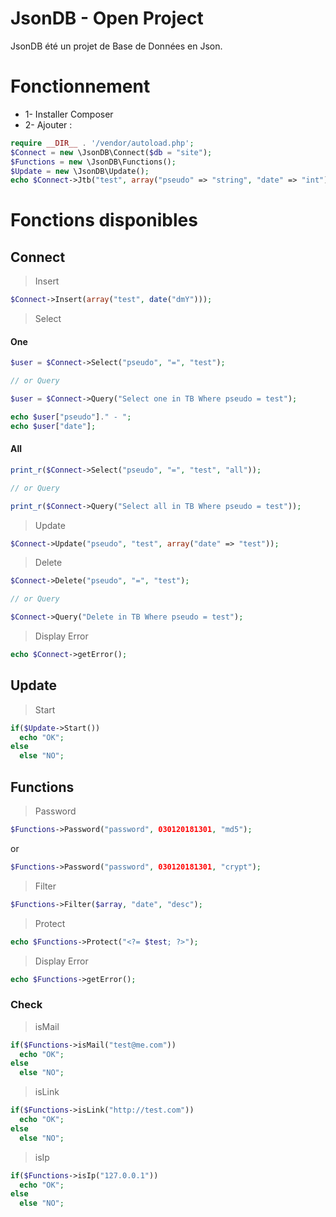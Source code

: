 # JsonDB - Open Project
JsonDB été un projet de Base de Données en Json.

# Fonctionnement
- 1- Installer Composer
- 2- Ajouter :

```php
require __DIR__ . '/vendor/autoload.php';
$Connect = new \JsonDB\Connect($db = "site");
$Functions = new \JsonDB\Functions();
$Update = new \JsonDB\Update();
echo $Connect->Jtb("test", array("pseudo" => "string", "date" => "int"));
```

# Fonctions disponibles

## Connect

> Insert
```php
$Connect->Insert(array("test", date("dmY")));
```

> Select

#### One

```php
$user = $Connect->Select("pseudo", "=", "test");

// or Query

$user = $Connect->Query("Select one in TB Where pseudo = test");

echo $user["pseudo"]." - ";
echo $user["date"];
```

#### All

```php
print_r($Connect->Select("pseudo", "=", "test", "all"));

// or Query

print_r($Connect->Query("Select all in TB Where pseudo = test"));
```

> Update
```php
$Connect->Update("pseudo", "test", array("date" => "test"));
```

> Delete
```php
$Connect->Delete("pseudo", "=", "test");

// or Query

$Connect->Query("Delete in TB Where pseudo = test");
```

> Display Error
```php
echo $Connect->getError();
```

## Update

> Start
```php
if($Update->Start())
  echo "OK";
else
  else "NO";

```

## Functions

> Password
```php
$Functions->Password("password", 030120181301, "md5");
```
or
```php
$Functions->Password("password", 030120181301, "crypt");
```


> Filter
```php
$Functions->Filter($array, "date", "desc");
```

> Protect
```php
echo $Functions->Protect("<?= $test; ?>");
```

> Display Error
```php
echo $Functions->getError();
```

### Check

> isMail
```php
if($Functions->isMail("test@me.com"))
  echo "OK";
else
  else "NO";
```

> isLink
```php
if($Functions->isLink("http://test.com"))
  echo "OK";
else
  else "NO";

```

> isIp
```php
if($Functions->isIp("127.0.0.1"))
  echo "OK";
else
  else "NO";

```
